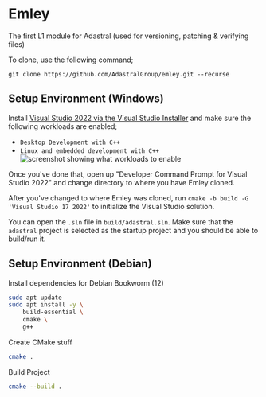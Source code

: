 # Emley
The first L1 module for Adastral (used for versioning, patching & verifying files)

To clone, use the following command;
```
git clone https://github.com/AdastralGroup/emley.git --recurse
```

## Setup Environment (Windows)
Install [Visual Studio 2022 via the Visual Studio Installer](https://visualstudio.microsoft.com/downloads/) and make sure the following workloads are enabled;
- `Desktop Development with C++`
- `Linux and embedded development with C++`
![screenshot showing what workloads to enable](https://xb.redfur.cloud/tOpi9/FEFUneKU67.png/raw)

Once you've done that, open up "Developer Command Prompt for Visual Studio 2022" and change directory to where you have Emley cloned.

After you've changed to where Emley was cloned, run `cmake -b build -G 'Visual Studio 17 2022'` to initialize the Visual Studio solution.

You can open the `.sln` file in `build/adastral.sln`. Make sure that the `adastral` project is selected as the startup project and you should be able to build/run it.

## Setup Environment (Debian)
Install dependencies for Debian Bookworm (12)
```bash
sudo apt update
sudo apt install -y \
    build-essential \
    cmake \
    g++
```

Create CMake stuff
```bash
cmake .
```

Build Project
```bash
cmake --build .
```